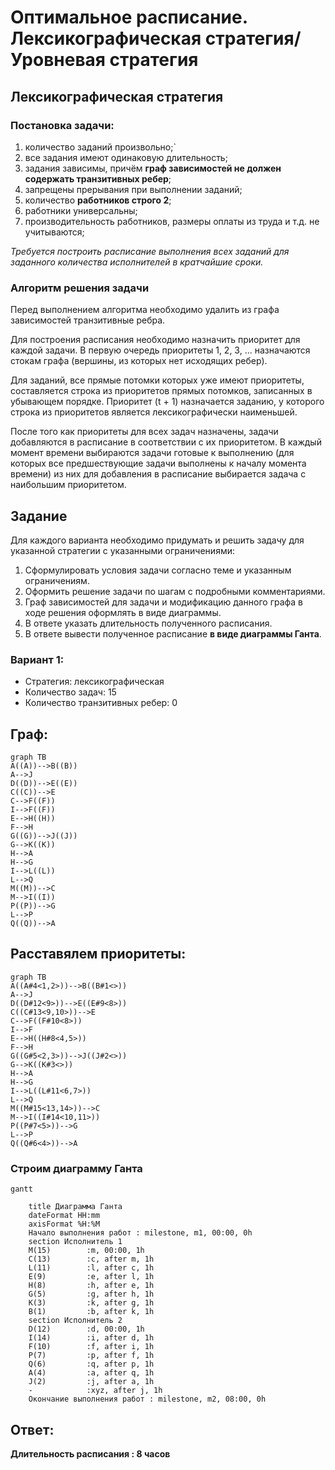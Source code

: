 # Оптимальное расписание. Лексикографическая стратегия/Уровневая стратегия
## Лексикографическая стратегия
### Постановка задачи:
1. количество заданий произвольно;`
2. все задания имеют одинаковую длительность;
3. задания зависимы, причём **граф зависимостей не должен содержать транзитивных ребер**;
4. запрещены прерывания при выполнении заданий;
5. количество **работников строго 2**;
6. работники универсальны;
7. производительность работников, размеры оплаты из труда и т.д. не учитываются;

*Требуется построить расписание выполнения всех заданий для заданного 
количества исполнителей в кратчайшие сроки.*

### Алгоритм решения задачи
Перед выполнением алгоритма необходимо удалить из графа зависимостей транзитивные ребра.

Для построения расписания необходимо назначить приоритет для каждой задачи. В первую очередь приоритеты 1, 2, 3, ... назначаются стокам графа (вершины, из которых нет исходящих ребер). 

Для заданий, все прямые потомки которых уже имеют приоритеты, составляется строка из приоритетов прямых потомков, записанных в убывающем порядке. Приоритет (t + 1) назначается заданию, у которого строка из приоритетов является лексикографически наименьшей.

После того как приоритеты для всех задач назначены, задачи добавляются в расписание в соответствии с их приоритетом. В каждый момент времени выбираются задачи готовые к выполнению (для которых все предшествующие задачи выполнены к началу момента времени) из них для добавления в расписание выбирается задача с наибольшим приоритетом.
## Задание
Для каждого варианта необходимо придумать и решить задачу для указанной стратегии с указанными ограничениями: 
1. Сформулировать условия задачи согласно теме и указанным ограничениям.
2. Оформить решение задачи по шагам с подробными комментариями.
3. Граф зависимостей для задачи и модификацию данного графа в ходе решения оформлять в виде диаграммы.
4. В ответе указать длительность полученного расписания.
5. В ответе вывести полученное расписание **в виде диаграммы Ганта**.

### Вариант 1: 
- Стратегия: лексикографическая
- Количество задач: 15
- Количество транзитивных ребер: 0

## Граф:

```mermaid
graph TB
A((A))-->B((B))
A-->J
D((D))-->E((E))
C((C))-->E
C-->F((F))
I-->F((F))
E-->H((H))
F-->H
G((G))-->J((J))
G-->K((K))
H-->A
H-->G
I-->L((L))
L-->Q
M((M))-->C
M-->I((I))
P((P))-->G
L-->P
Q((Q))-->A
```

## Расставялем приоритеты:
```mermaid
graph TB
A((A#4<1,2>))-->B((B#1<>))
A-->J
D((D#12<9>))-->E((E#9<8>))
C((C#13<9,10>))-->E
C-->F((F#10<8>))
I-->F
E-->H((H#8<4,5>))
F-->H
G((G#5<2,3>))-->J((J#2<>))
G-->K((K#3<>))
H-->A
H-->G
I-->L((L#11<6,7>))
L-->Q
M((M#15<13,14>))-->C
M-->I((I#14<10,11>))
P((P#7<5>))-->G
L-->P
Q((Q#6<4>))-->A
```
### Строим диаграмму Ганта
```mermaid
gantt
    
    title Диаграмма Ганта
    dateFormat HH:mm    
    axisFormat %H:%M
    Начало выполнения работ : milestone, m1, 00:00, 0h
    section Исполнитель 1
    M(15)        :m, 00:00, 1h
    C(13)        :c, after m, 1h    
    L(11)        :l, after c, 1h    
    E(9)         :e, after l, 1h
    H(8)         :h, after e, 1h
    G(5)         :g, after h, 1h
    K(3)         :k, after g, 1h
    B(1)         :b, after k, 1h
    section Исполнитель 2
    D(12)        :d, 00:00, 1h
    I(14)        :i, after d, 1h
    F(10)        :f, after i, 1h
    P(7)         :p, after f, 1h
    Q(6)         :q, after p, 1h
    A(4)         :a, after q, 1h
    J(2)         :j, after a, 1h
    -            :xyz, after j, 1h
    Окончание выполнения работ : milestone, m2, 08:00, 0h
```
## Ответ:
**Длительность расписания : 8 часов**


